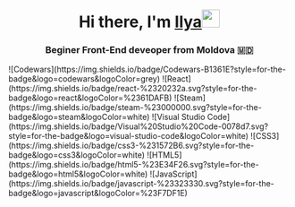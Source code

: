 <h1 align="center">Hi there, I'm <a href="https://github.com/igang20" target="_blank">Ilya</a><img src="https://github.com/blackcater/blackcater/raw/main/images/Hi.gif" height="32"/></h1>
<h3 align="center">Beginer Front-End deveoper from Moldova 🇲🇩</h3>
![Codewars](https://img.shields.io/badge/Codewars-B1361E?style=for-the-badge&logo=codewars&logoColor=grey) 
![React](https://img.shields.io/badge/react-%2320232a.svg?style=for-the-badge&logo=react&logoColor=%2361DAFB)
![Steam](https://img.shields.io/badge/steam-%23000000.svg?style=for-the-badge&logo=steam&logoColor=white)
![Visual Studio Code](https://img.shields.io/badge/Visual%20Studio%20Code-0078d7.svg?style=for-the-badge&logo=visual-studio-code&logoColor=white)
![CSS3](https://img.shields.io/badge/css3-%231572B6.svg?style=for-the-badge&logo=css3&logoColor=white)
![HTML5](https://img.shields.io/badge/html5-%23E34F26.svg?style=for-the-badge&logo=html5&logoColor=white)
![JavaScript](https://img.shields.io/badge/javascript-%23323330.svg?style=for-the-badge&logo=javascript&logoColor=%23F7DF1E)
